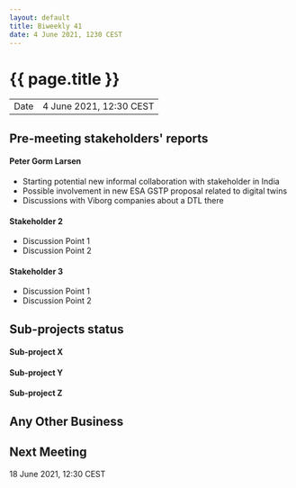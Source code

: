 ```yaml
---
layout: default
title: Biweekly 41
date: 4 June 2021, 1230 CEST
---
```


<script src="https://code.jquery.com/jquery-1.11.1.min.js">
</script>
<script src="/javascripts/edit.js"></script>
<script>setEditButonNm();</script>

# {{ page.title }}

|||
|---|---|
| Date | 4 June 2021, 12:30 CEST |


## Pre-meeting stakeholders' reports

<!-- Please keep in mind that the minutes are publicly available.-->

#### Peter Gorm Larsen
* Starting potential new informal collaboration with stakeholder in India 
* Possible involvement in new ESA GSTP proposal related to digital twins
* Discussions with Viborg companies about a DTL there

#### Stakeholder 2
* Discussion Point 1
* Discussion Point 2

#### Stakeholder 3
* Discussion Point 1
* Discussion Point 2


## Sub-projects status


#### Sub-project X

#### Sub-project Y

#### Sub-project Z

##  Any Other Business

Next Meeting
------------

18 June 2021, 12:30 CEST


<div id="edit_page_div"></div>
